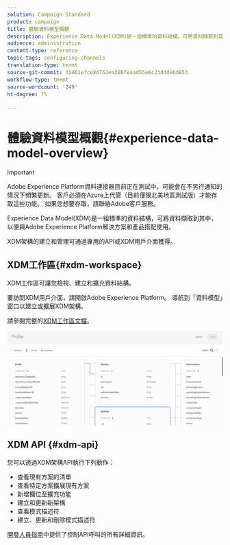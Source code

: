 ```yaml
---
solution: Campaign Standard
product: campaign
title: 體驗資料模型概觀
description: Experience Data Model(XDM)是一組標準的資料結構，可將資料擷取到其中，以便與Adobe Experience Platform解決方案和產品搭配使用。
audience: administration
content-type: reference
topic-tags: configuring-channels
translation-type: tm+mt
source-git-commit: 35d61efce8d752ea30b7eaad55e6c23d4debd853
workflow-type: tm+mt
source-wordcount: '249'
ht-degree: 7%

---
```



# 體驗資料模型概觀{#experience-data-model-overview}

>[!IMPORTANT]
>
>Adobe Experience Platform資料連接器目前正在測試中，可能會在不另行通知的情況下頻繁更新。 客戶必須在Azure上代管（目前僅限北美地區測試版）才能存取這些功能。 如果您想要存取，請聯絡Adobe客戶服務。

Experience Data Model(XDM)是一組標準的資料結構，可將資料擷取到其中，以便與Adobe Experience Platform解決方案和產品搭配使用。

XDM架構的建立和管理可通過專用的API或XDM用戶介面獲得。

## XDM工作區{#xdm-workspace}

XDM工作區可讓您檢視、建立和擴充資料結構。

要訪問XDM用戶介面，請開啟Adobe Experience Platform。 導航到「資料模型」窗口以建立或擴展XDM架構。

請參閱完整的[XDM工作區文檔](https://docs.adobe.com/content/help/zh-Hant/experience-platform/xdm/api/getting-started.html)。

![](assets/aep_xdmworkspace.png)

## XDM API {#xdm-api}

您可以透過XDM架構API執行下列動作：

* 查看現有方案的清單
* 查看特定方案擴展現有方案
* 新增欄位至擴充功能
* 建立和更新新架構
* 查看模式描述符
* 建立、更新和刪除模式描述符

[開發人員指南](https://docs.adobe.com/content/help/en/experience-platform/xdm/api/getting-started.html)中提供了控制API呼叫的所有詳細資訊。

